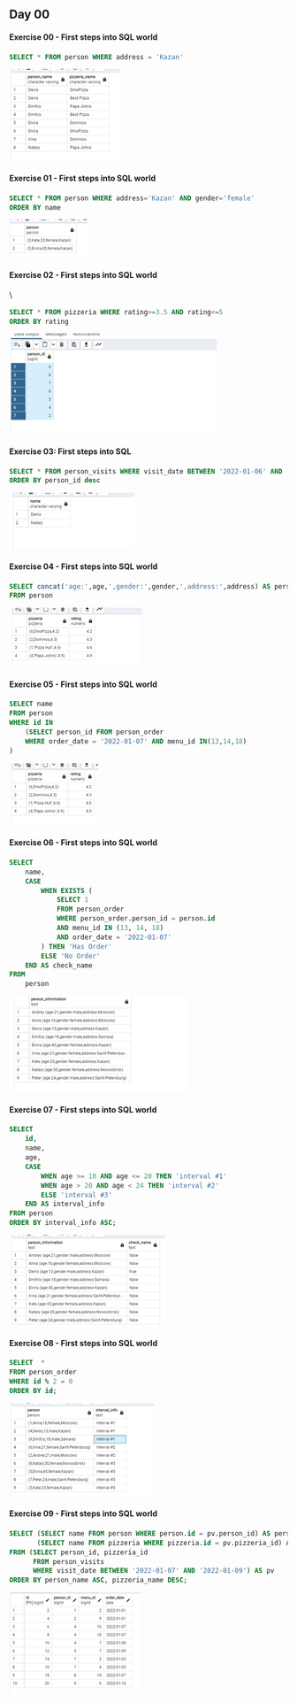 ## Day 00

#### Exercise 00 - First steps into SQL world


```sql
SELECT * FROM person WHERE address = 'Kazan' 
```
![alt text](0.png)


#### Exercise 01 - First steps into SQL world


```sql
SELECT * FROM person WHERE address='Kazan' AND gender='female'
ORDER BY name
```
![alt text](1.png)

#### Exercise 02 - First steps into SQL world
\

```sql
SELECT * FROM pizzeria WHERE rating>=3.5 AND rating<=5
ORDER BY rating
```
![alt text](2.png)


#### Exercise 03: First steps into SQL


```sql
SELECT * FROM person_visits WHERE visit_date BETWEEN '2022-01-06' AND '2022-01-09' AND pizzeria_id=2
ORDER BY person_id desc
```
![alt text](3.png)


#### Exercise 04 - First steps into SQL world


```sql
SELECT concat('age:',age,',gender:',gender,',address:',address) AS person_information
FROM person 
```
![alt text](4.png)

#### Exercise 05 - First steps into SQL world


```sql
SELECT name
FROM person
WHERE id IN
	(SELECT person_id FROM person_order
	WHERE order_date = '2022-01-07' AND menu_id IN(13,14,18)
)
```
![alt text](5.png)


#### Exercise 06 - First steps into SQL world


```sql
SELECT 
    name,
    CASE 
        WHEN EXISTS (
            SELECT 1 
            FROM person_order 
            WHERE person_order.person_id = person.id 
            AND menu_id IN (13, 14, 18) 
            AND order_date = '2022-01-07'
        ) THEN 'Has Order'
        ELSE 'No Order'
    END AS check_name
FROM 
    person 
```
![alt text](6.png)

#### Exercise 07 - First steps into SQL world


```sql
SELECT  
    id, 
    name, 
    age, 
    CASE  
        WHEN age >= 10 AND age <= 20 THEN 'interval #1' 
        WHEN age > 20 AND age < 24 THEN 'interval #2' 
        ELSE 'interval #3' 
    END AS interval_info 
FROM person 
ORDER BY interval_info ASC;
```
![alt text](7.png)


#### Exercise 08 - First steps into SQL world


```sql
SELECT  *
FROM person_order
WHERE id % 2 = 0
ORDER BY id;
```
![alt text](8.png)


#### Exercise 09 - First steps into SQL world


```sql
SELECT (SELECT name FROM person WHERE person.id = pv.person_id) AS person_name, 
       (SELECT name FROM pizzeria WHERE pizzeria.id = pv.pizzeria_id) AS pizzeria_name 
FROM (SELECT person_id, pizzeria_id  
      FROM person_visits  
      WHERE visit_date BETWEEN '2022-01-07' AND '2022-01-09') AS pv 
ORDER BY person_name ASC, pizzeria_name DESC;
```
![alt text](9.png)
